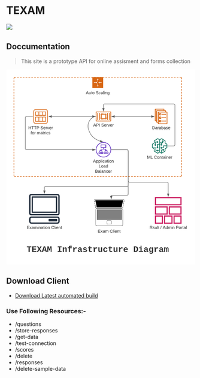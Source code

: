 # TEXAM

![](gui/favicon.ico)

## Doccumentation

> This site is a prototype API for online assisment and forms collection


![](Documentation/Diagram.png)

## Download Client 
- [Download Latest automated build](https://github.com/harshsinghvi/texam/releases/download/latest/quiz-windows.exe)
### Use Following Resources:- 

* /questions
* /store-responses
* /get-data
* /test-connection
* /scores
* /delete   
* /responses
* /delete-sample-data